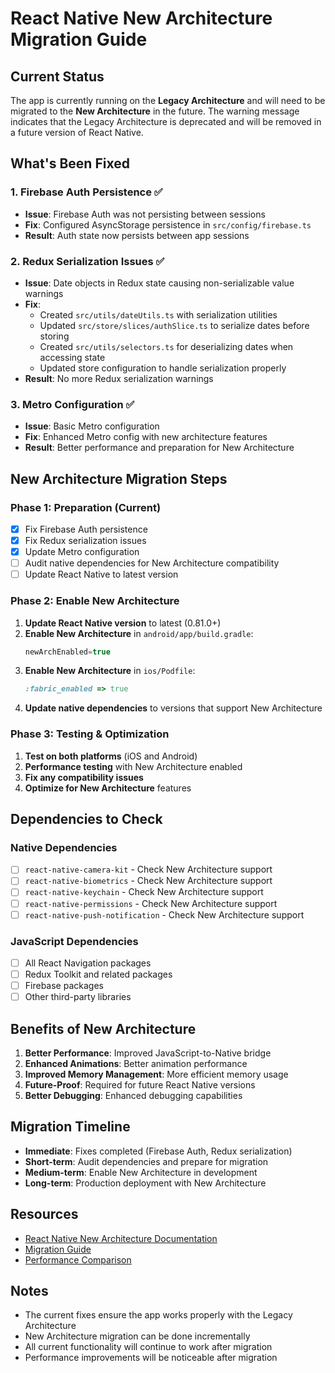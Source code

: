 # React Native New Architecture Migration Guide

## Current Status

The app is currently running on the **Legacy Architecture** and will need to be migrated to the **New Architecture** in the future. The warning message indicates that the Legacy Architecture is deprecated and will be removed in a future version of React Native.

## What's Been Fixed

### 1. Firebase Auth Persistence ✅
- **Issue**: Firebase Auth was not persisting between sessions
- **Fix**: Configured AsyncStorage persistence in `src/config/firebase.ts`
- **Result**: Auth state now persists between app sessions

### 2. Redux Serialization Issues ✅
- **Issue**: Date objects in Redux state causing non-serializable value warnings
- **Fix**: 
  - Created `src/utils/dateUtils.ts` with serialization utilities
  - Updated `src/store/slices/authSlice.ts` to serialize dates before storing
  - Created `src/utils/selectors.ts` for deserializing dates when accessing state
  - Updated store configuration to handle serialization properly
- **Result**: No more Redux serialization warnings

### 3. Metro Configuration ✅
- **Issue**: Basic Metro configuration
- **Fix**: Enhanced Metro config with new architecture features
- **Result**: Better performance and preparation for New Architecture

## New Architecture Migration Steps

### Phase 1: Preparation (Current)
- [x] Fix Firebase Auth persistence
- [x] Fix Redux serialization issues
- [x] Update Metro configuration
- [ ] Audit native dependencies for New Architecture compatibility
- [ ] Update React Native to latest version

### Phase 2: Enable New Architecture
1. **Update React Native version** to latest (0.81.0+)
2. **Enable New Architecture** in `android/app/build.gradle`:
   ```gradle
   newArchEnabled=true
   ```
3. **Enable New Architecture** in `ios/Podfile`:
   ```ruby
   :fabric_enabled => true
   ```
4. **Update native dependencies** to versions that support New Architecture

### Phase 3: Testing & Optimization
1. **Test on both platforms** (iOS and Android)
2. **Performance testing** with New Architecture enabled
3. **Fix any compatibility issues**
4. **Optimize for New Architecture** features

## Dependencies to Check

### Native Dependencies
- [ ] `react-native-camera-kit` - Check New Architecture support
- [ ] `react-native-biometrics` - Check New Architecture support
- [ ] `react-native-keychain` - Check New Architecture support
- [ ] `react-native-permissions` - Check New Architecture support
- [ ] `react-native-push-notification` - Check New Architecture support

### JavaScript Dependencies
- [ ] All React Navigation packages
- [ ] Redux Toolkit and related packages
- [ ] Firebase packages
- [ ] Other third-party libraries

## Benefits of New Architecture

1. **Better Performance**: Improved JavaScript-to-Native bridge
2. **Enhanced Animations**: Better animation performance
3. **Improved Memory Management**: More efficient memory usage
4. **Future-Proof**: Required for future React Native versions
5. **Better Debugging**: Enhanced debugging capabilities

## Migration Timeline

- **Immediate**: Fixes completed (Firebase Auth, Redux serialization)
- **Short-term**: Audit dependencies and prepare for migration
- **Medium-term**: Enable New Architecture in development
- **Long-term**: Production deployment with New Architecture

## Resources

- [React Native New Architecture Documentation](https://reactnative.dev/docs/the-new-architecture)
- [Migration Guide](https://reactnative.dev/docs/the-new-architecture/migration-guide)
- [Performance Comparison](https://reactnative.dev/docs/the-new-architecture/performance)

## Notes

- The current fixes ensure the app works properly with the Legacy Architecture
- New Architecture migration can be done incrementally
- All current functionality will continue to work after migration
- Performance improvements will be noticeable after migration
